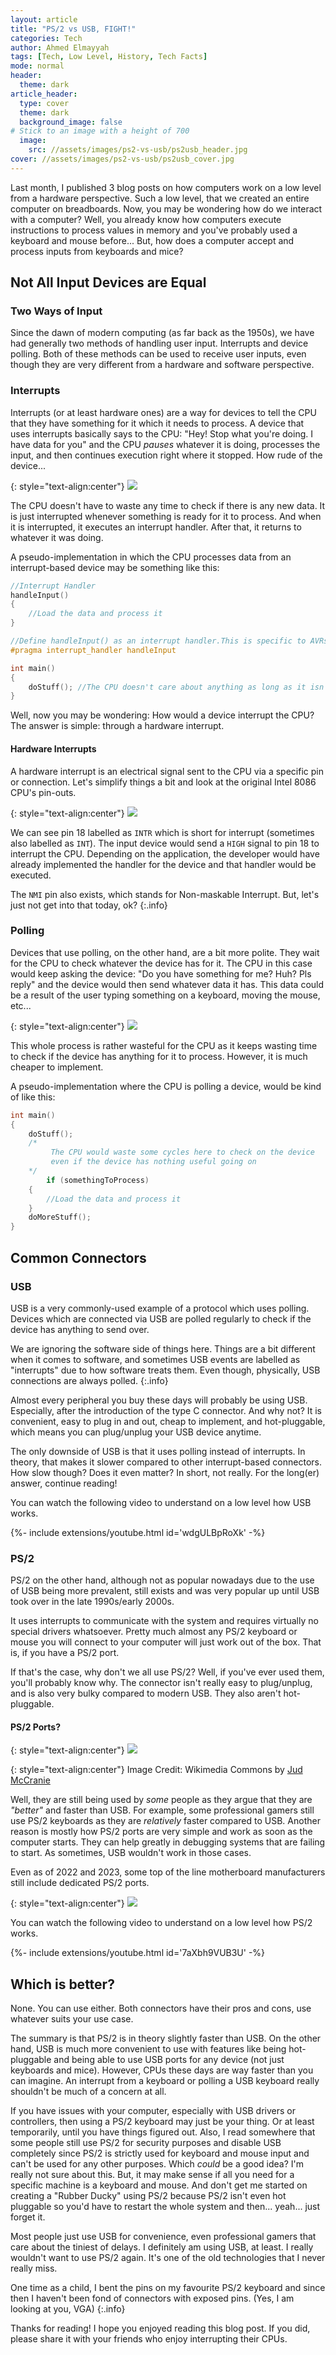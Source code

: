 ```yaml
---
layout: article
title: "PS/2 vs USB, FIGHT!" 
categories: Tech
author: Ahmed Elmayyah
tags: [Tech, Low Level, History, Tech Facts]
mode: normal 
header:
  theme: dark
article_header:
  type: cover 
  theme: dark
  background_image: false
# Stick to an image with a height of 700
  image:
    src: //assets/images/ps2-vs-usb/ps2usb_header.jpg
cover: //assets/images/ps2-vs-usb/ps2usb_cover.jpg
---
```


Last month, I published 3 blog posts on how computers work on a low level from a hardware perspective. Such a low level, that we created an entire computer on breadboards. Now, you may be wondering how do we interact with a computer? Well, you already know how computers execute instructions to process values in memory and you've probably used a keyboard and mouse before... But, how does a computer accept and process inputs from keyboards and mice?
<!--more-->


## Not All Input Devices are Equal
### Two Ways of Input
Since the dawn of modern computing (as far back as the 1950s), we have had generally two methods of handling user input. Interrupts and device polling. Both of these methods can be used to receive user inputs, even though they are very different from a hardware and software perspective.
### Interrupts
Interrupts (or at least hardware ones) are a way for devices to tell the CPU that they have something for it which it needs to process. A device that uses interrupts basically says to the CPU: "Hey! Stop what you're doing. I have data for you" and the CPU _pauses_ whatever it is doing, processes the input, and then continues execution right where it stopped. How rude of the device...

{: style="text-align:center"}
![](/assets/images/ps2-vs-usb/Interrupt.png)

The CPU doesn't have to waste any time to check if there is any new data. It is just interrupted whenever something is ready for it to process. And when it is interrupted, it executes an interrupt handler. After that, it returns to whatever it was doing.

A pseudo-implementation in which the CPU processes data from an interrupt-based device may be something like this:
```c
//Interrupt Handler
handleInput()
{
	//Load the data and process it
}

//Define handleInput() as an interrupt handler.This is specific to AVRs. But, you get the idea.
#pragma interrupt_handler handleInput

int main()
{
	doStuff(); //The CPU doesn't care about anything as long as it isn't interrupted
}
```

Well, now you may be wondering: How would a device interrupt the CPU? The answer is simple: through a hardware interrupt.

#### Hardware Interrupts
A hardware interrupt is an electrical signal sent to the CPU via a specific pin or connection. Let's simplify things a bit and look at the original Intel 8086 CPU's pin-outs.

{: style="text-align:center"}
![](/assets/images/ps2-vs-usb/8086.png)

We can see pin 18 labelled as `INTR` which is short for interrupt (sometimes also labelled as `INT`). The input device would send a `HIGH` signal to pin 18 to interrupt the CPU. Depending on the application, the developer would have already implemented the handler for the device and that handler would be executed.

The `NMI` pin also exists, which stands for Non-maskable Interrupt. But, let's just not get into that today, ok?
{:.info}

### Polling
Devices that use polling, on the other hand, are a bit more polite. They wait for the CPU to check whatever the device has for it. The CPU in this case would keep asking the device: "Do you have something for me? Huh? Pls reply" and the device would then send whatever data it has. This data could be a result of the user typing something on a keyboard, moving the mouse, etc...

{: style="text-align:center"}
![](/assets/images/ps2-vs-usb/Poll.png)

This whole process is rather wasteful for the CPU as it keeps wasting time to check if the device has anything for it to process. However, it is much cheaper to implement.

A pseudo-implementation where the CPU is polling a device, would be kind of like this:
```c
int main()
{
	doStuff();
	/*
         The CPU would waste some cycles here to check on the device
         even if the device has nothing useful going on
	*/
        if (somethingToProcess)
	{
		//Load the data and process it
	}
	doMoreStuff();
}
```

## Common Connectors
### USB
USB is a very commonly-used example of a protocol which uses polling. Devices which are connected via USB are polled regularly to check if the device has anything to send over.

We are ignoring the software side of things here. Things are a bit different when it comes to software, and sometimes USB events are labelled as "interrupts" due to how software treats them. Even though, physically, USB connections are always polled.
{:.info}

Almost every peripheral you buy these days will probably be using USB. Especially, after the introduction of the type C connector. And why not? It is convenient, easy to plug in and out, cheap to implement, and hot-pluggable, which means you can plug/unplug your USB device anytime.

The only downside of USB is that it uses polling instead of interrupts. In theory, that makes it slower compared to other interrupt-based connectors. How slow though? Does it even matter? In short, not really. For the long(er) answer, continue reading!

You can watch the following video to understand on a low level how USB works.
<div>{%- include extensions/youtube.html id='wdgULBpRoXk' -%}</div>

### PS/2
PS/2 on the other hand, although not as popular nowadays due to the use of USB being more prevalent, still exists and was very popular up until USB took over in the late 1990s/early 2000s.

It uses interrupts to communicate with the system and requires virtually no special drivers whatsoever. Pretty much almost any PS/2 keyboard or mouse you will connect to your computer will just work out of the box. That is, if you have a PS/2 port.

If that's the case, why don't we all use PS/2? Well, if you've ever used them, you'll probably know why. The connector isn't really easy to plug/unplug, and is also very bulky compared to modern USB. They also aren't hot-pluggable.

#### PS/2 Ports?

{: style="text-align:center"}
![](/assets/images/ps2-vs-usb/PS2_keyboard_and_mouse_jacks.jpg)

{: style="text-align:center"}
Image Credit: Wikimedia Commons by [Jud McCranie](https://commons.wikimedia.org/wiki/User:Bubba73 "User:Bubba73")

Well, they are still being used by _some_ people as they argue that they are _"better"_ and faster than USB. For example, some professional gamers still use PS/2 keyboards as they are _relatively_ faster compared to USB. Another reason is mostly how PS/2 ports are very simple and work as soon as the computer starts. They can help greatly in debugging systems that are failing to start. As sometimes, USB wouldn't work in those cases.

Even as of 2022 and 2023, some top of the line motherboard manufacturers still include dedicated PS/2 ports.

{: style="text-align:center"}
[![](/assets/images/ps2-vs-usb/ROG_MAXIMUS_Z690_APEX.png)](https://rog.asus.com/motherboards/rog-maximus/rog-maximus-z690-apex-model/)

You can watch the following video to understand on a low level how PS/2 works.
<div>{%- include extensions/youtube.html id='7aXbh9VUB3U' -%}</div>

## Which is better?
None. You can use either. Both connectors have their pros and cons, use whatever suits your use case. 

The summary is that PS/2 is in theory slightly faster than USB. On the other hand, USB is much more convenient to use with features like being hot-pluggable and being able to use USB ports for any device (not just keyboards and mice). However, CPUs these days are way faster than you can imagine. An interrupt from a keyboard or polling a USB keyboard really shouldn't be much of a concern at all.

If you have issues with your computer, especially with USB drivers or controllers, then using a PS/2 keyboard may just be your thing. Or at least temporarily, until you have things figured out. Also, I read somewhere that some people still use PS/2 for security purposes and disable USB completely since PS/2 is strictly used for keyboard and mouse input and can't be used for any other purposes. Which _could_ be a good idea? I'm really not sure about this. But, it may make sense if all you need for a specific machine is a keyboard and mouse. And don't get me started on creating a "Rubber Ducky" using PS/2 because PS/2 isn't even hot pluggable so you'd have to restart the whole system and then... yeah... just forget it.

Most people just use USB for convenience, even professional gamers that care about the tiniest of delays. I definitely am using USB, at least. I really wouldn't want to use PS/2 again. It's one of the old technologies that I never really miss.

One time as a child, I bent the pins on my favourite PS/2 keyboard and since then I haven't been fond of connectors with exposed pins. (Yes, I am looking at you, VGA)
{:.info}

Thanks for reading! I hope you enjoyed reading this blog post. If you did, please share it with your friends who enjoy interrupting their CPUs.




